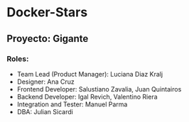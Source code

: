 # Docker-Stars
## Proyecto: Gigante

### Roles:
- Team Lead (Product Manager): Luciana Diaz Kralj
- Designer: Ana Cruz
- Frontend  Developer: Salustiano Zavalia, Juan Quintairos
- Backend  Developer: Igal Revich, Valentino Riera
- Integration and Tester: Manuel Parma
- DBA: Julian Sicardi
